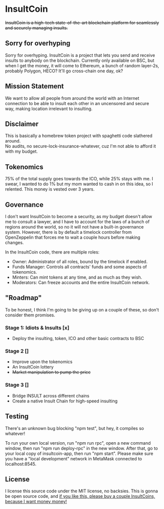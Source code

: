 # InsultCoin

~~InsultCoin is a high-tech state-of-the-art blockchain platform for seamlessly and securely managing insults.~~

## Sorry for overhyping

Sorry for overhyping. InsultCoin is a project that lets you send and receive insults to anybody
on the blockchain. Currently only available on BSC, but when I get the money, it will come to Ethereum,
a bunch of random layer-2s, probably Polygon, HECO? It'll go cross-chain one day, ok?

## Mission Statement

We want to allow all people from around the world with an Internet connection to be able to
insult each other in an uncensored and secure way, making location irrelevant to insulting.

## Disclaimer

This is basically a homebrew token project with spaghetti code slathered around.  
No audits, no secure-lock-insurance-whatever, cuz I'm not able to afford it with my budget.

## Tokenomics

75% of the total supply goes towards the ICO, while 25% stays with me.
I swear, I wanted to do 1% but my mom wanted to cash in on this idea,
so I relented. This money is vested over 3 years.

## Governance

I don't want InsultCoin to become a security, as my budget doesn't allow me to
consult a lawyer, and I have to account for the laws of a bunch of regions
around the world, so no it will not have a built-in governance system.
However, there is by default a timelock controller from OpenZeppelin that
forces me to wait a couple hours before making changes.

In the InsultCoin code, there are multiple roles:

- Owner: Administrator of all roles, bound by the timelock if enabled.
- Funds Manager: Controls all contracts' funds and some aspects of tokenomics.
- Minters: Can mint tokens at any time, and as much as they wish.
- Moderators: Can freeze accounts and the entire InsultCoin network.

## "Roadmap"

To be honest, I think I'm going to be giving up on a couple of these,
so don't consider them promises.

### Stage 1: Idiots & Insults [x]

- Deploy the insulting, token, ICO and other basic contracts to BSC

### Stage 2 []

- Improve upon the tokenomics
- An InsultCoin lottery
- ~~Market manipulation to pump the price~~

### Stage 3 []

- Bridge INSULT across different chains
- Create a native Insult Chain for high-speed insulting

## Testing

There's an unknown bug blocking "npm test", but hey, it compiles so whatever!

To run your own local version, run "npm run rpc", open a new command window,
then run "npm run deploy-rpc" in the new window.
After that, go to your local copy of insultcoin-app, then run "npm start".
Please make sure you have a "local development" network in MetaMask connected to
localhost:8545.

## License

I license this source code under the MIT license, no backsies. This is
gonna be open source code, and [if you like this, please buy a couple
InsultCoins, because I want money money!](https://buy.insultcoin.ml)
